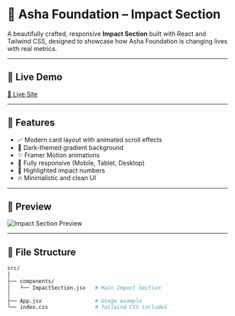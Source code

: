 # 🌟 Asha Foundation – Impact Section

A beautifully crafted, responsive **Impact Section** built with React and Tailwind CSS, designed to showcase how Asha Foundation is changing lives with real metrics.

---

## 🚀 Live Demo

[🔗 Live Site](https://your-live-site-url.com)

---

## 🧩 Features

- ✅ Modern card layout with animated scroll effects
- 🎨 Dark-themed gradient background
- ✨ Framer Motion animations
- 📱 Fully responsive (Mobile, Tablet, Desktop)
- 💛 Highlighted impact numbers
- 🔥 Minimalistic and clean UI

---

## 📸 Preview

![Impact Section Preview](./preview.png)

---

## 📁 File Structure

```bash
src/
│
├── components/
│   └── ImpactSection.jsx   # Main Impact Section
│
├── App.jsx                 # Usage example
└── index.css               # Tailwind CSS included
